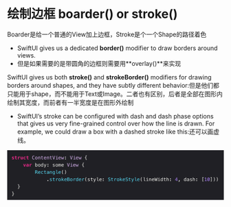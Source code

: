 # 绘制边框 boarder() or stroke()

Boarder是给一个普通的View加上边框，Stroke是个一个Shape的路径着色

- SwiftUI gives us a dedicated **border()** modifier to draw borders around views.
- 但是如果需要的是带圆角的边框则需要用**overlay()**来实现

SwiftUI gives us both **stroke()** and **strokeBorder()** modifiers for drawing borders around shapes, and they have subtly different behavior:但是他们都只能用于shape，而不能用于Text或Image。二者也有区别，后者是全部在图形内绘制其宽度，而前者有一半宽度是在图形外绘制

- SwiftUI’s stroke can be configured with dash and dash phase options that gives us very fine-grained control over how the line is drawn. For example, we could draw a box with a dashed stroke like this:还可以画虚线。

![struct Contentyiew View .png](%E7%BB%98%E5%88%B6%E8%BE%B9%E6%A1%86%20boarder()%20or%20stroke()%2056aacd38bfbf47769a0f4d618fbe9fd2/struct_Contentyiew_View_.png)